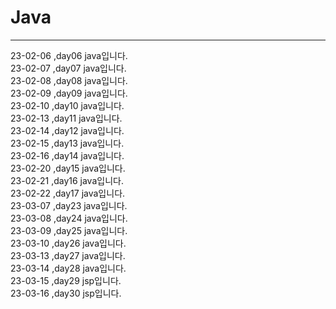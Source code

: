 # Java
<hr>
23-02-06 ,day06  java입니다.<br>
23-02-07 ,day07  java입니다.<br>
23-02-08 ,day08  java입니다.<br>
23-02-09 ,day09  java입니다.<br>
23-02-10 ,day10  java입니다.<br>
23-02-13 ,day11  java입니다.<br>
23-02-14 ,day12  java입니다.<br>
23-02-15 ,day13  java입니다.<br>
23-02-16 ,day14  java입니다.<br>
23-02-20 ,day15  java입니다.<br>
23-02-21 ,day16  java입니다.<br>
23-02-22 ,day17  java입니다.<br>
23-03-07 ,day23  java입니다.<br>
23-03-08 ,day24 java입니다.<br>
23-03-09 ,day25  java입니다.<br>
23-03-10 ,day26  java입니다.<br>
23-03-13 ,day27  java입니다.<br>
23-03-14 ,day28  java입니다.<br>
23-03-15 ,day29  jsp입니다.<br>
23-03-16 ,day30  jsp입니다.<br>
